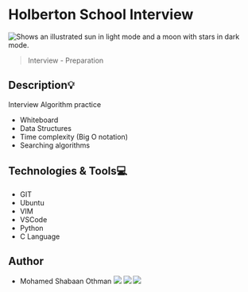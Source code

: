 # Holberton School Interview

<picture>
 
  <img alt="Shows an illustrated sun in light mode and a moon with stars in dark mode." src="https://camo.githubusercontent.com/07b83c4d3257292fb1e84118c9d359a3a033db921b97c0e7459d183e26148084/68747470733a2f2f7777772e616c786166726963612e636f6d2f77702d636f6e74656e742f75706c6f6164732f323032322f30312f6865616465722d6c6f676f2e706e67">
</picture>

> Interview - Preparation

## Description:bulb:

Interview Algorithm practice

- Whiteboard
- Data Structures
- Time complexity (Big O notation)
- Searching algorithms

## Technologies & Tools:computer:
- GIT
- Ubuntu
- VIM
- VSCode
- Python
- C Language

## Author
- Mohamed Shabaan Othman <a href="https://linkedin.com/in//mohammed-shabaan-othman-3392a2191" target="_blank"><img src="https://img.shields.io/badge/-Mohamed%20Shabaan-0077B5?style=for-the-badge&logo=Linkedin&logoColor=white"/></a>
<a href="https://t.me/MohammedShaBaan" target="_blank"><img src="https://img.shields.io/badge/-Mohamed%20Shabaan-0077B5?style=for-the-badge&logo=Telegram&logoColor=white"/></a>
<a href="https://facebook.com/mohamed.uwk.5249" target="_blank"><img src="https://img.shields.io/badge/-Mohamed%20Shabaan-0077B5?style=for-the-badge&logo=facebook&logoColor=white"/></a>

